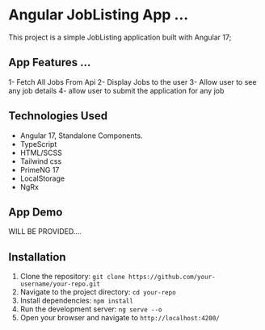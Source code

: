 # Angular JobListing App ...
This project is a simple JobListing application built with Angular 17;

## App Features ... 
1- Fetch All Jobs From Api
2- Display Jobs to the user
3- Allow user to see any job details
4- allow user to submit the application for any job


## Technologies Used
- Angular 17, Standalone Components.
- TypeScript
- HTML/SCSS
- Tailwind css
- PrimeNG 17
- LocalStorage
- NgRx

##  App Demo
WILL BE PROVIDED....

## Installation
1. Clone the repository: `git clone https://github.com/your-username/your-repo.git`
2. Navigate to the project directory: `cd your-repo`
3. Install dependencies: `npm install`
4. Run the development server: `ng serve --o`
5. Open your browser and navigate to `http://localhost:4200/`

